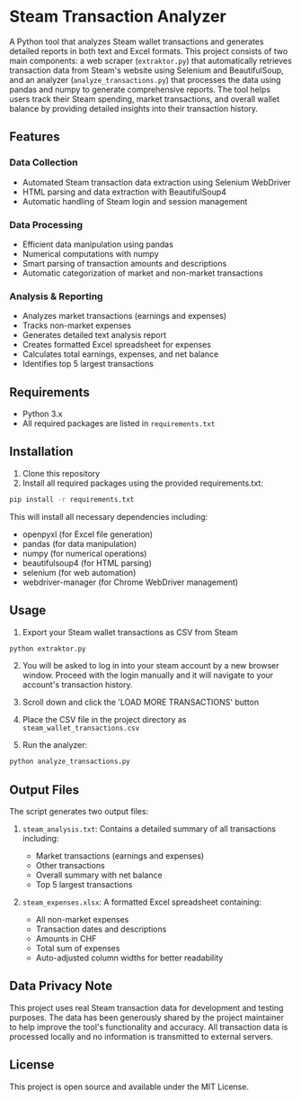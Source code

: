 # Steam Transaction Analyzer
A Python tool that analyzes Steam wallet transactions and generates detailed reports in both text and Excel formats. This project consists of two main components: a web scraper (`extraktor.py`) that automatically retrieves transaction data from Steam's website using Selenium and BeautifulSoup, and an analyzer (`analyze_transactions.py`) that processes the data using pandas and numpy to generate comprehensive reports. The tool helps users track their Steam spending, market transactions, and overall wallet balance by providing detailed insights into their transaction history.

## Features

### Data Collection
- Automated Steam transaction data extraction using Selenium WebDriver
- HTML parsing and data extraction with BeautifulSoup4
- Automatic handling of Steam login and session management

### Data Processing
- Efficient data manipulation using pandas
- Numerical computations with numpy
- Smart parsing of transaction amounts and descriptions
- Automatic categorization of market and non-market transactions

### Analysis & Reporting
- Analyzes market transactions (earnings and expenses)
- Tracks non-market expenses
- Generates detailed text analysis report
- Creates formatted Excel spreadsheet for expenses 
- Calculates total earnings, expenses, and net balance
- Identifies top 5 largest transactions

## Requirements

- Python 3.x
- All required packages are listed in `requirements.txt`

## Installation

1. Clone this repository
2. Install all required packages using the provided requirements.txt:
```bash
pip install -r requirements.txt
```

This will install all necessary dependencies including:
- openpyxl (for Excel file generation)
- pandas (for data manipulation)
- numpy (for numerical operations)
- beautifulsoup4 (for HTML parsing)
- selenium (for web automation)
- webdriver-manager (for Chrome WebDriver management)

## Usage

1. Export your Steam wallet transactions as CSV from Steam
```bash
python extraktor.py
```
2. You will be asked to log in into your steam account by a new browser window. Proceed with the login manually and it will navigate to your account's transaction history.

3. Scroll down and click the 'LOAD MORE TRANSACTIONS' button
4. Place the CSV file in the project directory as `steam_wallet_transactions.csv`
5. Run the analyzer:
```bash
python analyze_transactions.py
```

## Output Files

The script generates two output files:

1. `steam_analysis.txt`: Contains a detailed summary of all transactions including:
   - Market transactions (earnings and expenses)
   - Other transactions
   - Overall summary with net balance
   - Top 5 largest transactions

2. `steam_expenses.xlsx`: A formatted Excel spreadsheet containing:
   - All non-market expenses
   - Transaction dates and descriptions
   - Amounts in CHF
   - Total sum of expenses
   - Auto-adjusted column widths for better readability

## Data Privacy Note

This project uses real Steam transaction data for development and testing purposes. The data has been generously shared by the project maintainer to help improve the tool's functionality and accuracy. All transaction data is processed locally and no information is transmitted to external servers.

## License

This project is open source and available under the MIT License.
